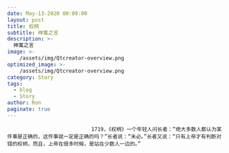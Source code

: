 ```yaml
---
date: May-13-2020 00:00:00
layout: post
title: 权柄
subtitle: 神寓之言
description: >-
  神寓之言
image: >-
    /assets/img/Qtcreator-overview.png
optimized_image: >-
    /assets/img/Qtcreator-overview.png
category: Story
tags:
  - blog
  - Story
author: Ron
paginate: true
---
```


							　　1719，《权柄》一个年轻人问长者：“绝大多数人都认为某件事是正确的，这件事就一定是正确的吗？”长者说：“未必。”长者又说：“只有上帝才有判断对错的权柄，而且，上帝在很多时候，是站在少数人一边的。”
							
							
						